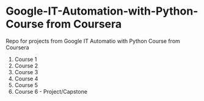# Google-IT-Automation-with-Python-Course from Coursera
Repo for projects from Google IT Automatio with Python Course from Coursera
1. Course 1
2. Course 2
3. Course 3
4. Course 4
5. Course 5
6. Course 6 - Project/Capstone
